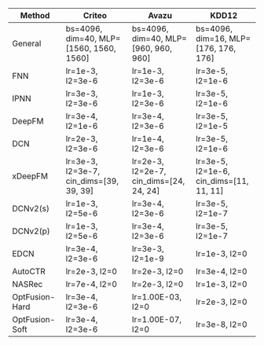| Method           | Criteo            | Avazu             | KDD12            |
|------------------|-------------------|-------------------|------------------|
| General          | bs=4096, dim=40, MLP=[1560, 1560, 1560] | bs=4096, dim=40, MLP=[960, 960, 960] | bs=4096, dim=16, MLP=[176, 176, 176] |
| FNN              | lr=1e-3, l2=3e-6 | lr=1e-3, l2=3e-6 | lr=3e-5, l2=1e-6 |
| IPNN             | lr=3e-3, l2=3e-6 | lr=1e-3, l2=3e-6 | lr=3e-5, l2=1e-6 |
| DeepFM           | lr=3e-4, l2=1e-6 | lr=3e-4, l2=3e-6 | lr=3e-5, l2=1e-5 |
| DCN              | lr=2e-3, l2=3e-6 | lr=1e-4, l2=3e-6 | lr=3e-5, l2=1e-6 |
| xDeepFM          | lr=3e-3, l2=3e-7, cin_dims=[39, 39, 39] | lr=2e-3, l2=2e-7, cin_dims=[24, 24, 24] | lr=3e-5, l2=1e-6, cin_dims=[11, 11, 11] |
| DCNv2(s)         | lr=1e-3, l2=5e-6 | lr=3e-4, l2=3e-6 | lr=3e-5, l2=1e-7 |
| DCNv2(p)         | lr=1e-3, l2=5e-6 | lr=3e-4, l2=3e-6 | lr=3e-5, l2=1e-7 |
| EDCN             | lr=3e-4, l2=3e-6 | lr=3e-3, l2=1e-9 | lr=1e-3, l2=0    |
| AutoCTR          | lr=2e-3, l2=0    | lr=2e-3, l2=0    | lr=3e-4, l2=0    |
| NASRec           | lr=7e-4, l2=0    | lr=2e-3, l2=0    | lr=1e-3, l2=0    |
| OptFusion-Hard  | lr=3e-4, l2=3e-6 | lr=1.00E-03, l2=0 | lr=2e-3, l2=0    |
| OptFusion-Soft  | lr=3e-4, l2=3e-6 | lr=1.00E-07, l2=0 | lr=3e-8, l2=0    |
